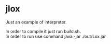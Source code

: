 # jlox

Just an example of interpreter. 

In order to compile it just run build.sh.  
In order to run use command java -jar ./out/Lox.jar

